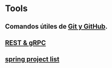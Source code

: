 # Tools
## Comandos útiles de [Git y GitHub](GITIGITHUB.md).
## [REST & gRPC](REST&gRPC.md)
## [spring project list](springProjectList.md)
